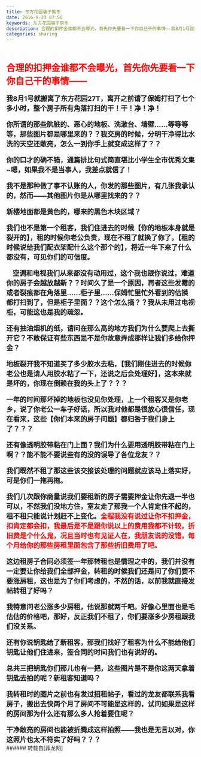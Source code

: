 ```yaml
---
title: 东方花园骗子房东
date: 2016-9-23 07:50
keywords: 东方花园骗子房东
description: 合理的扣押金谁都不会曝光，首先你先要看一下你自己干的事情——我8月1号就搬离了东方花园27T，离开之前请了保姆打扫了七个多小时，整个房子所有角落打扫的干！干！净！净！你所谓的那些肮脏的、恶心的地板、洗漱台、墙壁……等等等等，那些图片都是哪里来的？？我交房的时候，分明干净得比水洗的天空还敞亮，怎么一到你手上就变成这样了？？你的口才的确不错，通篇排比句式简直堪比小学生全市优秀文集~嗯，如果我不是当事人，我差点就信了！我不是那种做了事不认账的人，你发的那些图片，有几张我承认的，然而——其他图片你是从哪里找来的？？新楼地面都是黄色的，哪来的黑色木块区域？我们也不是第一个租客，我们住进去的时候【你的地板本身就是裂开的】，租的时候你老公负责，现在不租了就换了你了，【租的时候说给我们配衣架配什么这个那个的】，将近一年下来了什么都没有，可见你们的可信度。    空调和电视我们从来都没有动用过，这个我也跟你说过，难道你的房子会越放越新？？时间久了是一个原因，再者这些发霉的或者裂痕都在角落里……柜子里……保姆忙里忙外看到的估摸都打扫到了，但是柜子里面？？这个怎么搞？？我从未用过电视柜，可能这也是我的疏忽。还有抽油烟机的纸，请问在那么高的地方我们为什么要爬上去撕开它？不敢保证有些东西是不是你故意弄成那样让我们多给你押金？地板裂开我不知道买了多少胶水去粘，【我们刚住进去的时候你老公也是请人用胶水粘了一下，还说之后会处理好】，这本来就是坏的，你现在倒赖在我的头上了？？？一年的时间那坏掉的地板也没见你处理，上一个租客又是你老乡，说了你老公一车子好话，所以我对他都是很放心很信任，现在看来，这些【你们本来的房子问题】都归咎于我们身上了？？？还有像透明胶带粘在门上面？我们为什么要用透明胶带粘在门上啊？？能不能不要说些有的没的误导了各位龙友？？我们既然不租了那这些该交接该处理的问题就应该马上落实好，可是你们一拖再拖。我们几次跟你商量说我们要租新的房子需要押金让你先退一半也可以，不然我们没地方住，室友走了那我一个人肯定住不起的，租不租只能说计划赶不上变化。全程我没有说过让你不扣押金，扣肯定都会扣，我最后是不是跟你说以上的费用我都不计较，折旧费是个什么鬼，况且当时也有见证人在，我朋友说的没错，每个月给你的那些房租里面包含了那些折旧费用了吧。这边租房子合同必须签一年那转租也是情理之中的，我们并没有一定要让你给我们全部押金，转租的时候我们还是问了你们要不要涨房租，这也是为了你们考虑的，不然的话，以前我就直接发帖转租了好吗？我特意问老公涨多少房租，他说那就两千吧。好像心里面也是毛估估的价格吧，那好，反正我们不租了，你们要涨多少房租跟我们没关系。还有你说钥匙给了新租客，那我们找好了租客为什么不能给他们钥匙让他们住进来，签合同的时间我们也有说好的。总共三把钥匙你们那儿也有一把，这些图片是不是你这两天拿着钥匙去拍的呢？新租客知道吗？我转租时的图片之前也有发过招租帖子，看过的龙友都联系我看房子，搬出去快两个月了房间不可能是这样的，试问如果是这样的房间那为什么还有那么多人抢着要住呢？干净敞亮的房间也能被折腾成这样拍照——我也是无言以对，你这照片也太不符实了好吗？？？
categories: sharing
---
```

<td class="t_f" id="postmessage_400960">

<br/>
<br/>
<font size="5"><font color="#ff0000"><strong>合理的扣押金谁都不会曝光，首先你先要看一下你自己干的事情——</strong></font></font><br/>
<br/>
<font size="4"><strong>我8月1号就搬离了东方花园27T，离开之前请了保姆打扫了七个多小时，整个房子所有角落打扫的干！干！净！净！</strong></font><br/>
<br/>
<font size="4"><strong>你所谓的那些肮脏的、恶心的地板、洗漱台、墙壁……等等等等，那些图片都是哪里来的？？我交房的时候，分明干净得比水洗的天空还敞亮，怎么一到你手上就变成这样了？？</strong></font><br/>
<br/>
<font size="4"><strong>你的口才的确不错，通篇排比句式简直堪比小学生全市优秀文集~嗯，如果我不是当事人，我差点就信了！</strong></font><br/>
<br/>
<font size="4"><strong>我不是那种做了事不认账的人，你发的那些图片，有几张我承认的，然而——其他图片你是从哪里找来的？？</strong></font><br/>
<br/>
<font size="4"><strong>新楼地面都是黄色的，哪来的黑色木块区域？</strong></font><br/>
<br/>
<font size="4"><strong>我们也不是第一个租客，我们住进去的时候【你的地板本身就是裂开的】，租的时候你老公负责，现在不租了就换了你了，【租的时候说给我们配衣架配什么这个那个的】，将近一年下来了什么都没有，可见你们的可信度。</strong></font><br/>
<br/>
<font size="4"><strong>    空调和电视我们从来都没有动用过，这个我也跟你说过，难道你的房子会越放越新？？时间久了是一个原因，再者这些发霉的或者裂痕都在角落里……柜子里……保姆忙里忙外看到的估摸都打扫到了，但是柜子里面？？这个怎么搞？？我从未用过电视柜，可能这也是我的疏忽。</strong></font><br/>
<br/>
<font size="4"><strong>还有抽油烟机的纸，请问在那么高的地方我们为什么要爬上去撕开它？不敢保证有些东西是不是你故意弄成那样让我们多给你押金？</strong></font><br/>
<br/>
<font size="4"><strong>地板裂开我不知道买了多少胶水去粘，【我们刚住进去的时候你老公也是请人用胶水粘了一下，还说之后会处理好】，这本来就是坏的，你现在倒赖在我的头上了？？？</strong></font><br/>
<br/>
<font size="4"><strong>一年的时间那坏掉的地板也没见你处理，上一个租客又是你老乡，说了你老公一车子好话，所以我对他都是很放心很信任，现在看来，这些【你们本来的房子问题】都归咎于我们身上了？？？</strong></font><br/>
<br/>
<font size="4"><strong>还有像透明胶带粘在门上面？我们为什么要用透明胶带粘在门上啊？？能不能不要说些有的没的误导了各位龙友？？</strong></font><br/>
<br/>
<font size="4"><strong>我们既然不租了那这些该交接该处理的问题就应该马上落实好，可是你们一拖再拖。</strong></font><br/>
<br/>
<font size="4"><strong>我们几次跟你商量说我们要租新的房子需要押金让你先退一半也可以，不然我们没地方住，室友走了那我一个人肯定住不起的，租不租只能说计划赶不上变化。</strong></font><font size="4"><strong><font color="#ff0000">全程我没有说过让你不扣押金，扣肯定都会扣，我最后是不是跟你说以上的费用我都不计较，折旧费是个什么鬼，况且当时也有见证人在，我朋友说的没错，每个月给你的那些房租里面包含了那些折旧费用了吧。</font></strong></font><br/>
<br/>
<font size="4"><strong>这边租房子合同必须签一年那转租也是情理之中的，我们并没有一定要让你给我们全部押金，转租的时候我们还是问了你们要不要涨房租，这也是为了你们考虑的，不然的话，以前我就直接发帖转租了好吗？</strong></font><br/>
<br/>
<font size="4"><strong>我特意问老公涨多少房租，他说那就两千吧。好像心里面也是毛估估的价格吧，那好，反正我们不租了，你们要涨多少房租跟我们没关系。</strong></font><br/>
<br/>
<font size="4"><strong>还有你说钥匙给了新租客，那我们找好了租客为什么不能给他们钥匙让他们住进来，签合同的时间我们也有说好的。</strong></font><br/>
<br/>
<font size="4"><strong>总共三把钥匙你们那儿也有一把，这些图片是不是你这两天拿着钥匙去拍的呢？新租客知道吗？</strong></font><br/>
<br/>
<font size="4"><strong>我转租时的图片之前也有发过招租帖子，看过的龙友都联系我看房子，搬出去快两个月了房间不可能是这样的，试问如果是这样的房间那为什么还有那么多人抢着要住呢？</strong></font><br/>
<br/>
<font size="4"><strong>干净敞亮的房间也能被折腾成这样拍照——我也是无言以对，你这照片也太不符实了好吗？？？</strong></font><br/>
</td>
###### 转载自[菲龙网]